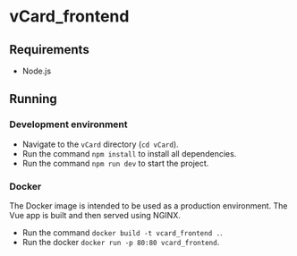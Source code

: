 # vCard_frontend

## Requirements
- Node.js

## Running

### Development environment
- Navigate to the `vCard` directory (`cd vCard`).
- Run the command `npm install` to install all dependencies.
- Run the command `npm run dev` to start the project.

### Docker
The Docker image is intended to be used as a production environment. The Vue app is built and then served using NGINX.
- Run the command `docker build -t vcard_frontend .`.
- Run the docker `docker run -p 80:80 vcard_frontend`.
